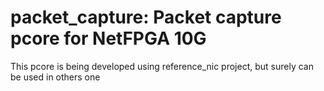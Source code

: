 # packet_capture: Packet capture pcore for NetFPGA 10G

This pcore is being developed using reference_nic project, but surely
can be used in others one
